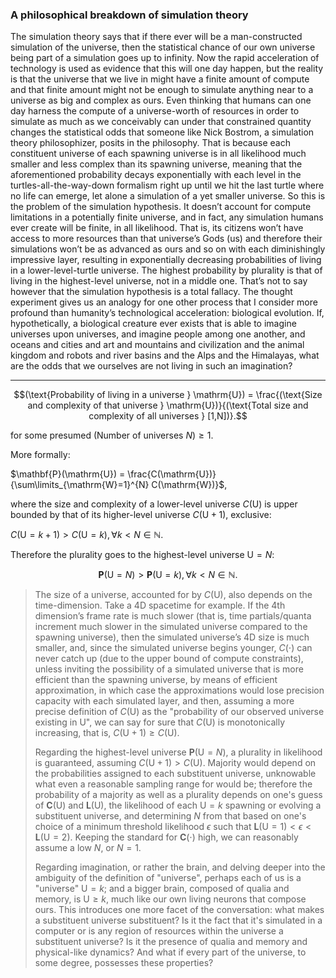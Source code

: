 ### A philosophical breakdown of simulation theory

The simulation theory says that if there ever will be a man-constructed simulation of the universe, then the statistical chance of our own universe being part of a simulation goes up to infinity. Now the rapid acceleration of technology is used as evidence that this will one day happen, but the reality is that the universe that we live in might have a finite amount of compute and that finite amount might not be enough to simulate anything near to a universe as big and complex as ours. Even thinking that humans can one day harness the compute of a universe-worth of resources in order to simulate as much as we conceivably can under that constrained quantity changes the statistical odds that someone like Nick Bostrom, a simulation theory philosophizer, posits in the philosophy. That is because each constituent universe of each spawning universe is in all likelihood much smaller and less complex than its spawning universe, meaning that the aforementioned probability decays exponentially with each level in the turtles-all-the-way-down formalism right up until we hit the last turtle where no life can emerge, let alone a simulation of a yet smaller universe. So this is the problem of the simulation hypothesis. It doesn’t account for compute limitations in a potentially finite universe, and in fact, any simulation humans ever create will be finite, in all likelihood. That is, its citizens won’t have access to more resources than that universe’s Gods (us) and therefore their simulations won’t be as advanced as ours and so on with each diminishingly impressive layer, resulting in exponentially decreasing probabilities of living in a lower-level-turtle universe. The highest probability by plurality is that of living in the highest-level universe, not in a middle one. That’s not to say however that the simulation hypothesis is a total fallacy. The thought experiment gives us an analogy for one other process that I consider more profound than humanity’s technological acceleration: biological evolution. If, hypothetically, a biological creature ever exists that is able to imagine universes upon universes, and imagine people among one another, and oceans and cities and art and mountains and civilization and the animal kingdom and robots and river basins and the Alps and the Himalayas, what are the odds that we ourselves are not living in such an imagination?

---

$$(\text{Probability of living in a universe } \mathrm{U}) = \frac{(\text{Size and complexity of that universe } \mathrm{U})}{(\text{Total size and complexity of all universes } [1,N])}.$$

for some presumed $(\text{Number of universes } N) \geq 1$. 

More formally:

$\mathbf{P}(\mathrm{U}) = \frac{C(\mathrm{U})}{\sum\limits_{\mathrm{W}=1}^{N} C(\mathrm{W})}$,

where the size and complexity of a lower-level universe $C(\mathrm{U})$ is upper bounded by that of its higher-level universe $C(\mathrm{U} + 1)$, exclusive:

$C(\mathrm{U}=k+1) > C(\mathrm{U}=k), \forall k < N \in \mathbb{N}$. 

Therefore the plurality goes to the highest-level universe $\mathrm{U}=N$:

$$\mathbf{P}(\mathrm{U}=N) > \mathbf{P} (\mathrm{U}=k), \forall k < N \in \mathbb{N}.$$

> The size of a universe, accounted for by $C(\mathrm{U})$, also depends on the time-dimension. Take a 4D spacetime for example. If the 4th dimension’s frame rate is much slower (that is, time partials/quanta increment much slower in the simulated universe compared to the spawning universe), then the simulated universe’s 4D size is much smaller, and, since the simulated universe begins younger, $C(\cdot)$ can never catch up (due to the upper bound of compute constraints), unless inviting the possibility of a simulated universe that is more efficient than the spawning universe, by means of efficient approximation, in which case the approximations would lose precision capacity with each simulated layer, and then, assuming a more precise definition of $C(\mathrm{U})$ as the "probability of our observed universe existing in $\mathrm{U}$", we can say for sure that $C(\mathrm{U})$ is monotonically increasing, that is, $C(\mathrm{U}+1) \geq C(\mathrm{U})$.
>
> Regarding the highest-level universe $\mathbf{P}(\mathrm{U}=N)$, a plurality in likelihood is guaranteed, assuming $C(\mathrm{U}+1) > C(\mathrm{U})$. Majority would depend on the probabilities assigned to each substituent universe, unknowable what even a reasonable sampling range for would be; therefore the probability of a majority as well as a plurality depends on one's guess of $\mathbf{C}(\mathrm{U})$ and $\mathbf{L}(\mathrm{U})$, the likelihood of each $\mathrm{U}=k$ spawning or evolving a substituent universe, and determining $N$ from that based on one's choice of a minimum threshold likelihood $\epsilon$ such that $\mathbf{L}(\mathrm{U}=\mathrm{1}) < \epsilon < \mathbf{L}(\mathrm{U}=\mathrm{2})$. Keeping the standard for $\mathbf{C}(\cdot)$ high, we can reasonably assume a low $N$, or $N=1$.
>
> Regarding imagination, or rather the brain, and delving deeper into the ambiguity of the definition of "universe", perhaps each of us is a "universe" $\mathrm{U}=k$; and a bigger brain, composed of qualia and memory, is $\mathrm{U} \geq k$, much like our own living neurons that compose ours. This introduces one more facet of the conversation: what makes a substituent universe substituent? Is it the fact that it's simulated in a computer or is any region of resources within the universe a substituent universe? Is it the presence of qualia and memory and physical-like dynamics? And what if every part of the universe, to some degree, possesses these properties?
